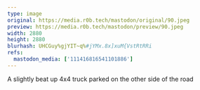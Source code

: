 ```yaml
---
type: image
original: https://media.r0b.tech/mastodon/original/90.jpeg
preview: https://media.r0b.tech/mastodon/preview/90.jpeg
width: 2880
height: 2880
blurhash: UHCGuy%gjYIT~q%#jYMx.8x]xuM{VstRtRRi
refs:
  mastodon_media: ['111416816541101886']
---
```


A slightly beat up 4x4 truck parked on the other side of the road 
